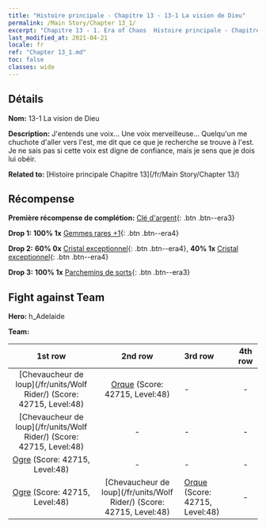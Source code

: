 ```yaml
---
title: "Histoire principale - Chapitre 13 - 13-1 La vision de Dieu"
permalink: /Main Story/Chapter 13_1/
excerpt: "Chapitre 13 - 1. Era of Chaos  Histoire principale - Chapitre 13_1. 13-1 La vision de Dieu"
last_modified_at: 2021-04-21
locale: fr
ref: "Chapter 13_1.md"
toc: false
classes: wide
---
```


## Détails

 **Nom:** 13-1 La vision de Dieu

 **Description:** J'entends une voix... Une voix merveilleuse... Quelqu'un me chuchote d'aller vers l'est, me dit que ce que je recherche se trouve à l'est. Je ne sais pas si cette voix est digne de confiance, mais je sens que je dois lui obéir.

 **Related to:** [Histoire principale Chapitre 13](/fr/Main Story/Chapter 13/)

## Récompense

 **Première récompense de complétion:** [Clé d'argent](/fr/Items/con_693/){: .btn .btn--era3}

 **Drop 1:** **100% 1x** [Gemmes rares +1](/fr/Items/mat_44/){: .btn .btn--era4}

 **Drop 2:** **60% 0x** [Cristal exceptionnel](/fr/Items/mat_38/){: .btn .btn--era4}, **40% 1x** [Cristal exceptionnel](/fr/Items/mat_38/){: .btn .btn--era4}

 **Drop 3:** **100% 1x** [Parchemins de sorts](/fr/Items/con_694/){: .btn .btn--era3}


## Fight against Team
 **Hero:** h_Adelaide

 **Team:**


  | 1st row | 2nd row | 3rd row | 4th row |
  |:----:|:----:|:----|:----:|
  | [Chevaucheur de loup](/fr/units/Wolf Rider/) (Score: 42715, Level:48)  | [Orque](/fr/units/Orc/) (Score: 42715, Level:48)  | - | - |
  | [Chevaucheur de loup](/fr/units/Wolf Rider/) (Score: 42715, Level:48)  | - | - | - |
  | [Ogre](/fr/units/Ogre/) (Score: 42715, Level:48)  | - | - | - |
  | [Ogre](/fr/units/Ogre/) (Score: 42715, Level:48)  | [Chevaucheur de loup](/fr/units/Wolf Rider/) (Score: 42715, Level:48)  | [Orque](/fr/units/Orc/) (Score: 42715, Level:48)  | - |


